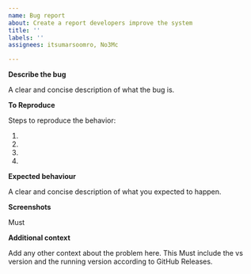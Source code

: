 ```yaml
---
name: Bug report
about: Create a report developers improve the system
title: ''
labels: ''
assignees: itsumarsoomro, No3Mc

---
```


**Describe the bug**

A clear and concise description of what the bug is.

**To Reproduce**

Steps to reproduce the behavior:

1. 

2. 

3. 

4. 

**Expected behaviour**

A clear and concise description of what you expected to happen.

**Screenshots**

Must


**Additional context**

Add any other context about the problem here. This Must include the vs version and the running version according to GitHub Releases.
